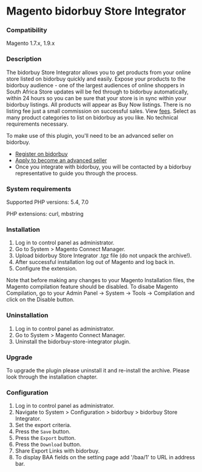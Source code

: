 # Magento bidorbuy Store Integrator

### Compatibility
Magento 1.7.x, 1.9.x

### Description
The bidorbuy Store Integrator allows you to get products from your online store listed on bidorbuy quickly and easily.
Expose your products to the bidorbuy audience - one of the largest audiences of online shoppers in South Africa Store updates will be fed through to bidorbuy automatically, within 24 hours so you can be sure that your store is in sync within your bidorbuy listings. All products will appear as Buy Now listings. There is no listing fee just a small commission on successful sales. View [fees](https://support.bidorbuy.co.za/index.php?/Knowledgebase/Article/View/22/0/fee-rate-card---what-we-charge). Select as many product categories to list on bidorbuy as you like. No technical requirements necessary.

To make use of this plugin, you'll need to be an advanced seller on bidorbuy.
 * [Register on bidorbuy](https://www.bidorbuy.co.za/jsp/registration/UserRegistration.jsp?action=Modify)
 * [Apply to become an advanced seller](https://www.bidorbuy.co.za/jsp/seller/registration/UserSellersRequest.jsp)
 * Once you integrate with bidorbuy, you will be contacted by a bidorbuy representative to guide you through the process.

### System requirements

Supported PHP versions: 5.4, 7.0

PHP extensions: curl, mbstring

### Installation

1. Log in to control panel as administrator.
2. Go to System > Magento Connect Manager. 
3. Upload bidorbuy Store Integrator .tgz file (do not unpack the archive!).
4. After successful installation log out of Magento and log back in.
5. Configure the extension.

Note that before making any changes to your Magento Installation files, the Magento compilation feature should be disabled. 
To disabe Magento Compilation, go to your Admin Panel -> System -> Tools -> Compilation and click on the Disable button.

### Uninstallation

1. Log in to control panel as administrator.
2. Go to System > Magento Connect Manager.
3. Uninstall the bidorbuy-store-integrator plugin.

### Upgrade

To upgrade the plugin please uninstall it and re-install the archive. Please look through the installation chapter.

### Configuration

1. Log in to control panel as administrator.
2. Navigate to System > Configuration > bidorbuy > bidorbuy Store Integrator.
3. Set the export criteria.
4. Press the `Save` button.
5. Press the `Export` button.
6. Press the `Download` button.
7. Share Export Links with bidorbuy.
8. To display BAA fields on the setting page add '/baa/1' to URL in address bar.